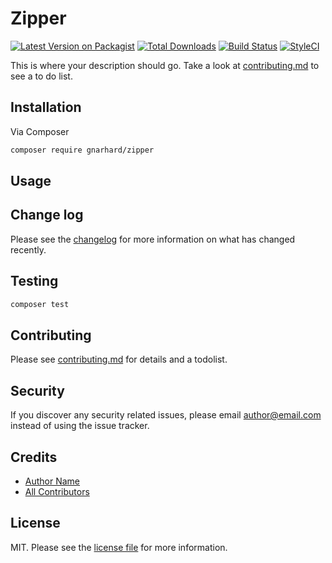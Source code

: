 # Zipper

[![Latest Version on Packagist][ico-version]][link-packagist]
[![Total Downloads][ico-downloads]][link-downloads]
[![Build Status][ico-travis]][link-travis]
[![StyleCI][ico-styleci]][link-styleci]

This is where your description should go. Take a look at [contributing.md](contributing.md) to see a to do list.

## Installation

Via Composer

```bash
composer require gnarhard/zipper
```

## Usage

## Change log

Please see the [changelog](changelog.md) for more information on what has changed recently.

## Testing

```bash
composer test
```

## Contributing

Please see [contributing.md](contributing.md) for details and a todolist.

## Security

If you discover any security related issues, please email author@email.com instead of using the issue tracker.

## Credits

- [Author Name][link-author]
- [All Contributors][link-contributors]

## License

MIT. Please see the [license file](license.md) for more information.

[ico-version]: https://img.shields.io/packagist/v/gnarhard/zipper.svg?style=flat-square
[ico-downloads]: https://img.shields.io/packagist/dt/gnarhard/zipper.svg?style=flat-square
[ico-travis]: https://img.shields.io/travis/gnarhard/zipper/master.svg?style=flat-square
[ico-styleci]: https://styleci.io/repos/12345678/shield

[link-packagist]: https://packagist.org/packages/gnarhard/zipper
[link-downloads]: https://packagist.org/packages/gnarhard/zipper
[link-travis]: https://travis-ci.org/gnarhard/zipper
[link-styleci]: https://styleci.io/repos/12345678
[link-author]: https://github.com/gnarhard
[link-contributors]: ../../contributors
